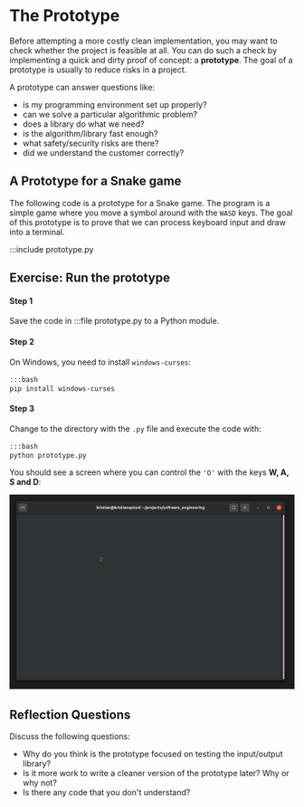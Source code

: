 
# The Prototype

Before attempting a more costly clean implementation, you may want to check whether the project is feasible at all.
You can do such a check by implementing a quick and dirty proof of concept: a **prototype**.
The goal of a prototype is usually to reduce risks in a project.

A prototype can answer questions like:

* is my programming environment set up properly?
* can we solve a particular algorithmic problem?
* does a library do what we need?
* is the algorithm/library fast enough?
* what safety/security risks are there?
* did we understand the customer correctly?

## A Prototype for a Snake game

The following code is a prototype for a Snake game.
The program is a simple game where you move a symbol around with the `WASD` keys.
The goal of this prototype is to prove that we can process keyboard input and draw into a terminal. 

:::include prototype.py


## Exercise: Run the prototype

#### Step 1

Save the code in :::file prototype.py to a Python module.

#### Step 2

On Windows, you need to install `windows-curses`:

    :::bash
    pip install windows-curses

#### Step 3

Change to the directory with the `.py` file and execute the code with:

    :::bash
    python prototype.py
    
You should see a screen where you can control the `'O'` with the keys **W, A, S and D**:

![prototype output](images/prototype.png)


## Reflection Questions

Discuss the following questions:

* Why do you think is the prototype focused on testing the input/output library?
* Is it more work to write a cleaner version of the prototype later? Why or why not?
* Is there any code that you don't understand?
